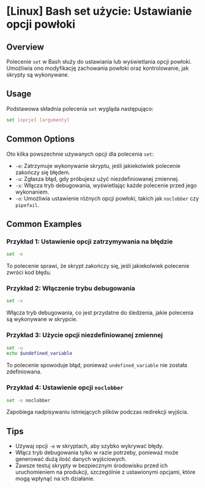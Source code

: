 # [Linux] Bash set użycie: Ustawianie opcji powłoki

## Overview
Polecenie `set` w Bash służy do ustawiania lub wyświetlania opcji powłoki. Umożliwia ono modyfikację zachowania powłoki oraz kontrolowanie, jak skrypty są wykonywane.

## Usage
Podstawowa składnia polecenia `set` wygląda następująco:

```bash
set [opcje] [argumenty]
```

## Common Options
Oto kilka powszechnie używanych opcji dla polecenia `set`:

- `-e`: Zatrzymuje wykonywanie skryptu, jeśli jakiekolwiek polecenie zakończy się błędem.
- `-u`: Zgłasza błąd, gdy próbujesz użyć niezdefiniowanej zmiennej.
- `-x`: Włącza tryb debugowania, wyświetlając każde polecenie przed jego wykonaniem.
- `-o`: Umożliwia ustawienie różnych opcji powłoki, takich jak `noclobber` czy `pipefail`.

## Common Examples

### Przykład 1: Ustawienie opcji zatrzymywania na błędzie
```bash
set -e
```
To polecenie sprawi, że skrypt zakończy się, jeśli jakiekolwiek polecenie zwróci kod błędu.

### Przykład 2: Włączenie trybu debugowania
```bash
set -x
```
Włącza tryb debugowania, co jest przydatne do śledzenia, jakie polecenia są wykonywane w skrypcie.

### Przykład 3: Użycie opcji niezdefiniowanej zmiennej
```bash
set -u
echo $undefined_variable
```
To polecenie spowoduje błąd, ponieważ `undefined_variable` nie została zdefiniowana.

### Przykład 4: Ustawienie opcji `noclobber`
```bash
set -o noclobber
```
Zapobiega nadpisywaniu istniejących plików podczas redirekcji wyjścia.

## Tips
- Używaj opcji `-e` w skryptach, aby szybko wykrywać błędy.
- Włącz tryb debugowania tylko w razie potrzeby, ponieważ może generować dużą ilość danych wyjściowych.
- Zawsze testuj skrypty w bezpiecznym środowisku przed ich uruchomieniem na produkcji, szczególnie z ustawionymi opcjami, które mogą wpłynąć na ich działanie.